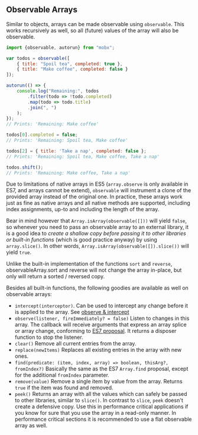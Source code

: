 ## Observable Arrays

Similar to objects, arrays can be made observable using `observable`.
This works recursively as well, so all (future) values of the array will also be observable.

```javascript
import {observable, autorun} from "mobx";

var todos = observable([
	{ title: "Spoil tea", completed: true },
	{ title: "Make coffee", completed: false }
]);

autorun(() => {
	console.log("Remaining:", todos
		.filter(todo => !todo.completed)
		.map(todo => todo.title)
		.join(", ")
	);
});
// Prints: 'Remaining: Make coffee'

todos[0].completed = false;
// Prints: 'Remaining: Spoil tea, Make coffee'

todos[2] = { title: 'Take a nap', completed: false };
// Prints: 'Remaining: Spoil tea, Make coffee, Take a nap'

todos.shift();
// Prints: 'Remaining: Make coffee, Take a nap'
```

Due to limitations of native arrays in ES5 (`array.observe` is only available in ES7, and arrays cannot be extend),
`observable` will instrument a clone of the provided array instead of the original one.
In practice, these arrays work just as fine as native arrays and all native methods are supported, including index assignments, up-to and including the length of the array.

Bear in mind however that `Array.isArray(observable([]))` will yield `false`, so whenever you need to pass an observable array to an external library,
it is a good idea to _create a shallow copy before passing it to other libraries or built-in functions_ (which is good practice anyway) by using `array.slice()`.
In other words, `Array.isArray(observable([]).slice())` will yield `true`.

Unlike the built-in implementation of the functions `sort` and `reverse`, observableArray.sort and reverse  will not change the array in-place, but only will return a sorted / reversed copy.

Besides all built-in functions, the following goodies are available as well on observable arrays:

* `intercept(interceptor)`. Can be used to intercept any change before it is applied to the array. See [observe & intercept](observe.md) 
* `observe(listener, fireImmediately? = false)` Listen to changes in this array. The callback will receive arguments that express an array splice or array change, conforming to [ES7 proposal](https://developer.mozilla.org/en-US/docs/Web/JavaScript/Reference/Global_Objects/Array/observe). It returns a disposer function to stop the listener.
* `clear()` Remove all current entries from the array.
* `replace(newItems)` Replaces all existing entries in the array with new ones.
* `find(predicate: (item, index, array) => boolean, thisArg?, fromIndex?)` Basically the same as the ES7 `Array.find` proposal, except for the additional `fromIndex` parameter.
* `remove(value)` Remove a single item by value from the array. Returns `true` if the item was found and removed.
* `peek()` Returns an array with all the values which can safely be passed to other libraries, similar to `slice()`.
In contrast to `slice`, `peek` doesn't create a defensive copy. Use this in performance critical applications if you know for sure that you use the array in a read-only manner.
In performance critical sections it is recommended to use a flat observable array as well.

